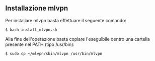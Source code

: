 ## Installazione mlvpn

Per installare mlvpn basta effettuare il seguente comando:

`$ bash install_mlvpn.sh`

Alla fine dell'operazione basta copiare l'eseguibile dentro una cartella presente nel PATH (tipo /usr/bin):

`$ sudo cp ~/mlvpn/sbin/mlvpn /usr/bin/mlvpn`